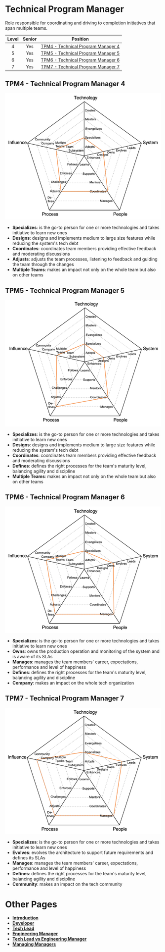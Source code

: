 # Technical Program Manager

Role responsible for coordinating and driving to completion initiatives that span multiple teams.

| Level | Senior |                                 Position                                  |
|:-----:|:------:|:-------------------------------------------------------------------------:|
|   4   |  Yes   | [TPM4 - Technical Program Manager 4](#tpm4---technical-program-manager-4) |
|   5   |  Yes   | [TPM5 - Technical Program Manager 5](#tpm5---technical-program-manager-5) |
|   6   |  Yes   | [TPM6 - Technical Program Manager 6](#tpm6---technical-program-manager-6) |
|   7   |  Yes   | [TPM7 - Technical Program Manager 7](#tpm7---technical-program-manager-7) |

## TPM4 - Technical Program Manager 4

<picture>
  <source media="(prefers-color-scheme: dark)" srcset="https://raw.githubusercontent.com/nguyenanhung/engineering-roadmap-docs/main/charts/technicalprogrammanager-4-dark.png">
  <source media="(prefers-color-scheme: light)" srcset="https://raw.githubusercontent.com/nguyenanhung/engineering-roadmap-docs/main/charts/technicalprogrammanager-4.png">
  <img alt="Technical Program Manager 4" src="https://raw.githubusercontent.com/nguyenanhung/engineering-roadmap-docs/main/charts/technicalprogrammanager-4.png">
</picture>

* **Specializes**: is the go-to person for one or more technologies and takes initiative to learn new ones
* **Designs**: designs and implements medium to large size features while reducing the system's tech debt
* **Coordinates**: coordinates team members providing effective feedback and moderating discussions
* **Adjusts**: adjusts the team processes, listening to feedback and guiding the team through the changes
* **Multiple Teams**: makes an impact not only on the whole team but also on other teams

## TPM5 - Technical Program Manager 5

<picture>
  <source media="(prefers-color-scheme: dark)" srcset="https://raw.githubusercontent.com/nguyenanhung/engineering-roadmap-docs/main/charts/technicalprogrammanager-5-dark.png">
  <source media="(prefers-color-scheme: light)" srcset="https://raw.githubusercontent.com/nguyenanhung/engineering-roadmap-docs/main/charts/technicalprogrammanager-5.png">
  <img alt="Technical Program Manager 5" src="https://raw.githubusercontent.com/nguyenanhung/engineering-roadmap-docs/main/charts/technicalprogrammanager-5.png">
</picture>

* **Specializes**: is the go-to person for one or more technologies and takes initiative to learn new ones
* **Designs**: designs and implements medium to large size features while reducing the system's tech debt
* **Coordinates**: coordinates team members providing effective feedback and moderating discussions
* **Defines**: defines the right processes for the team's maturity level, balancing agility and discipline
* **Multiple Teams**: makes an impact not only on the whole team but also on other teams

## TPM6 - Technical Program Manager 6

<picture>
  <source media="(prefers-color-scheme: dark)" srcset="https://raw.githubusercontent.com/nguyenanhung/engineering-roadmap-docs/main/charts/technicalprogrammanager-6-dark.png">
  <source media="(prefers-color-scheme: light)" srcset="https://raw.githubusercontent.com/nguyenanhung/engineering-roadmap-docs/main/charts/technicalprogrammanager-6.png">
  <img alt="Technical Program Manager 6" src="https://raw.githubusercontent.com/nguyenanhung/engineering-roadmap-docs/main/charts/technicalprogrammanager-6.png">
</picture>

* **Specializes**: is the go-to person for one or more technologies and takes initiative to learn new ones
* **Owns**: owns the production operation and monitoring of the system and is aware of its SLAs
* **Manages**: manages the team members' career, expectations, performance and level of happiness
* **Defines**: defines the right processes for the team's maturity level, balancing agility and discipline
* **Company**: makes an impact on the whole tech organization

## TPM7 - Technical Program Manager 7

<picture>
  <source media="(prefers-color-scheme: dark)" srcset="https://raw.githubusercontent.com/nguyenanhung/engineering-roadmap-docs/main/charts/technicalprogrammanager-7-dark.png">
  <source media="(prefers-color-scheme: light)" srcset="https://raw.githubusercontent.com/nguyenanhung/engineering-roadmap-docs/main/charts/technicalprogrammanager-7.png">
  <img alt="Technical Program Manager 7" src="https://raw.githubusercontent.com/nguyenanhung/engineering-roadmap-docs/main/charts/technicalprogrammanager-7.png">
</picture>

* **Specializes**: is the go-to person for one or more technologies and takes initiative to learn new ones
* **Evolves**: evolves the architecture to support future requirements and defines its SLAs
* **Manages**: manages the team members' career, expectations, performance and level of happiness
* **Defines**: defines the right processes for the team's maturity level, balancing agility and discipline
* **Community**: makes an impact on the tech community

# Other Pages

* [**Introduction**](README.md)
* [**Developer**](Developer.md)
* [**Tech Lead**](TechLead.md)
* [**Engineering Manager**](EngineeringManager.md)
* [**Tech Lead vs Engineering Manager**](TechLead-EngineeringManager.md)
* [**Managing Managers**](Managing-Managers.md)
